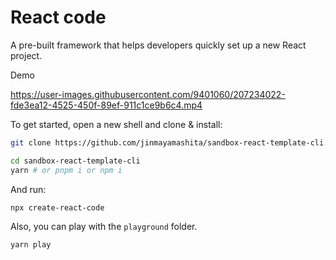 # React code

A pre-built framework that helps developers quickly set up a new React project.

Demo

https://user-images.githubusercontent.com/9401060/207234022-fde3ea12-4525-450f-89ef-911c1ce9b6c4.mp4

To get started, open a new shell and clone & install:

```sh
git clone https://github.com/jinmayamashita/sandbox-react-template-cli.git

cd sandbox-react-template-cli
yarn # or pnpm i or npm i
```

And run:

```sh
npx create-react-code
```

Also, you can play with the `playground` folder.

```sh
yarn play
```
